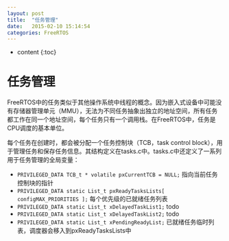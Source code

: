 ```yaml
---
layout: post
title:  "任务管理"
date:   2015-02-10 15:14:54
categories: FreeRTOS
---
```


* content
{:toc}

# 任务管理

FreeRTOS中的任务类似于其他操作系统中线程的概念。因为嵌入式设备中可能没有存储器管理单元（MMU），无法为不同任务抽象出独立的地址空间，所有任务都工作在同一个地址空间，每个任务只有一个调用栈。在FreeRTOS中，任务是CPU调度的基本单位。

每个任务在创建时，都会被分配一个任务控制块（TCB，task control block），用于管理任务和保存任务信息。其结构定义在tasks.c中。tasks.c中还定义了一系列用于任务管理的全局变量：

* `PRIVILEGED_DATA TCB_t * volatile pxCurrentTCB = NULL;` 指向当前任务控制块的指针
* `PRIVILEGED_DATA static List_t pxReadyTasksLists[ configMAX_PRIORITIES ];` 每个优先级的已就绪任务列表
* `PRIVILEGED_DATA static List_t xDelayedTaskList1;` todo
* `PRIVILEGED_DATA static List_t xDelayedTaskList2;` todo
* `PRIVILEGED_DATA static List_t xPendingReadyList;` 已就绪任务临时列表，调度器会移入到pxReadyTasksLists中